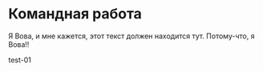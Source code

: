 # Командная работа

Я Вова, и мне кажется, этот текст должен находится тут. Потому-что, я Вова!!

test-01